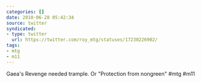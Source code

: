 ```yaml
---
categories: []
date: 2010-06-28 05:42:34
source: twitter
syndicated:
- type: twitter
  url: https://twitter.com/roy_mtg/statuses/17230226902/
tags:
- mtg
- m11
---
```


Gaea's Revenge needed trample. Or "Protection from nongreen" #mtg #m11